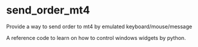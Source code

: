 # send_order_mt4
Provide a way to send order to mt4 by emulated keyboard/mouse/message

A reference code to learn on how to control windows widgets by python.


